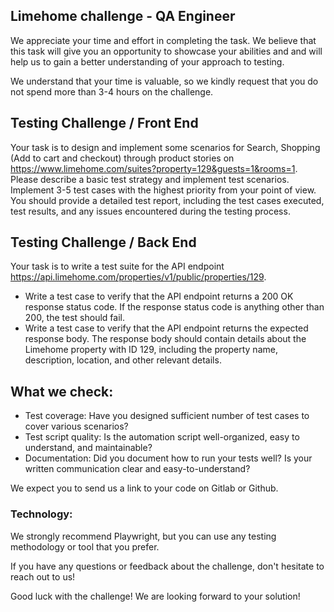 ## Limehome challenge - QA Engineer

We appreciate your time and effort in completing the task. We believe that this task will give you an opportunity to showcase your abilities and and will help us to gain a better understanding of your approach to testing.

We understand that your time is valuable, so we kindly request that you do not spend more than 3-4 hours on the challenge.

## Testing Challenge / Front End

Your task is to design and implement some scenarios for Search, Shopping (Add to cart and checkout) through product stories on https://www.limehome.com/suites?property=129&guests=1&rooms=1. Please describe a basic test strategy and implement test scenarios. Implement 3-5 test cases with the highest priority from your point of view. 
You should provide a detailed test report, including the test cases executed, test results, and any issues encountered during the testing process.

## Testing Challenge / Back End
Your task is to write a test suite for the API endpoint https://api.limehome.com/properties/v1/public/properties/129.

- Write a test case to verify that the API endpoint returns a 200 OK response status code. If the response status code is anything other than 200, the test should  fail.
- Write a test case to verify that the API endpoint returns the expected response body. The response body should contain details about the Limehome property with ID 129, including the property name, description, location, and other relevant details.

## What we check:
- Test coverage: Have you designed sufficient number of test cases to cover various scenarios?
- Test script quality: Is the automation script well-organized, easy to understand, and maintainable?
- Documentation: Did you document how to run your tests well? Is your written communication clear and easy-to-understand?

We expect you to send us a link to your code on Gitlab or Github.

### Technology:
We strongly recommend Playwright, but you can use any testing methodology or tool that you prefer.

If you have any questions or feedback about the challenge, don't hesitate to reach out to us!

Good luck with the challenge! We are looking forward to your solution!
